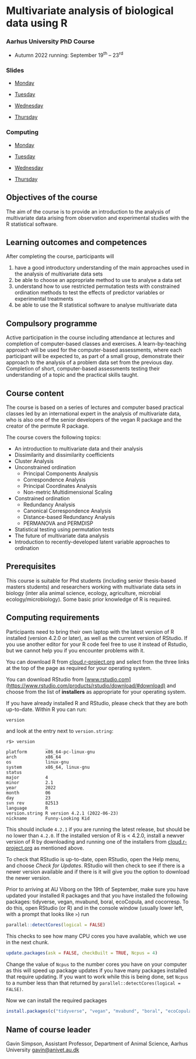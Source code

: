 # Multivariate analysis of biological data using R

### Aarhus University PhD Course

* Autumn 2022 running: September 19<sup>th</sup> &ndash; 23<sup>rd</sup>

### Slides

* [Monday](https://gavinsimpson.github.io/au-multivariate-stats/slides/01-dissimilarity-clustering-diversity/slides.html)

* [Tuesday](https://gavinsimpson.github.io/au-multivariate-stats/slides/02-unconstrained-ordination/slides.html)

* [Wednesday](https://gavinsimpson.github.io/au-multivariate-stats/slides/03-constrained-ordination/slides.html)

* [Thursday](https://gavinsimpson.github.io/au-multivariate-stats/slides/04-permutation-tests/slides.html)

### Computing

* [Monday](https://gavinsimpson.github.io/au-multivariate-stats/computing/01-cluster-analysis/cluster-analysis.html)

* [Tuesday](https://gavinsimpson.github.io/au-multivariate-stats/computing/02-unconstrained-ordination/unconstrained-ordination.html)

* [Wednesday](https://gavinsimpson.github.io/au-multivariate-stats/computing/03-constrained-ordination/constrained-ordination.html)

* [Thursday](https://gavinsimpson.github.io/au-multivariate-stats/computing/04-permutation/tests/permutation/tests.html)

## Objectives of the course

The aim of the course is to provide an introduction to the analysis of multivariate data arising from observation and experimental studies with the R statistical software.

## Learning outcomes and competences

After completing the course, participants will

1. have a good introductory understanding of the main approaches used in the analysis of multivariate data sets
2. be able to choose an appropriate method to use to analyse a data set
3. understand how to use restricted permutation tests with constrained ordination methods to test the effects of predictor variables or experimental treatments
4. be able to use the R statistical software to analyse multivariate data

## Compulsory programme

Active participation in the course including attendance at lectures and completion of computer-based classes and exercises. A learn-by-teaching approach will be used for the computer-based assessments, where each participant will be expected to, as part of a small group, demonstrate their approach to the analysis of a problem data set from the previous day. Completion of short, computer-based assessments testing their understanding of a topic and the practical skills taught.

## Course content

The course is based on a series of lectures and computer based practical classes led by an international expert in the analysis of multivariate data, who is also one of the senior developers of the vegan R package and the creator of the permute R package.

The course covers the following topics:

* An introduction to multivariate data and their analysis
* Dissimilarity and dissimilarity coefficients
* Cluster Analysis
* Unconstrained ordination
    - Principal Components Analysis
    - Correspondence Analysis
    - Principal Coordinates Analysis
    - Non-metric Multidimensional Scaling
* Constrained ordination
    - Redundancy Analysis
    - Canonical Correspondence Analysis
    - Distance-based Redundancy Analysis
    - PERMANOVA and PERMDISP
* Statistical testing using permutation tests
* The future of multivariate data analysis
* Introduction to recently-developed latent variable approaches to ordination

## Prerequisites

This course is suitable for Phd students (including senior thesis-based masters students) and researchers working with multivariate data sets in biology (inter alia animal science, ecology, agriculture, microbial ecology/microbiology). Some basic prior knowledge of R is required.

## Computing requirements

Participants need to bring their own laptop with the latest version of R installed (version 4.2.0 or later), as well as the current version of RStudio. If you use another editor for your R code feel free to use it instead of Rstudio, but we cannot help you if you encounter problems with it.

You can download R from [cloud.r-project.org](https://cloud.r-project.org/) and select from the three links at the top of the page as required for your operating system.

You can download RStudio from [www.rstudio.com](https://www.rstudio.com/products/rstudio/download/#download) and choose from the list of **installers** as appropriate for your operating system.

If you have already installed R and RStudio, please check that they are both up-to-date. Within R you can run:

```r
version
```

and look at the entry next to `version.string`:

```
r$> version                                                                     
               _                           
platform       x86_64-pc-linux-gnu         
arch           x86_64                      
os             linux-gnu                   
system         x86_64, linux-gnu           
status                                     
major          4                           
minor          2.1                         
year           2022                        
month          06                          
day            23                          
svn rev        82513                       
language       R                           
version.string R version 4.2.1 (2022-06-23)
nickname       Funny-Looking Kid
```

This should include `4.2.1` if you are running the latest release, but should be no lower than `4.2.0`. If the installed version of R is < 4.2.0, install a newver version of R by downloading and running one of the installers from [cloud.r-project.org](https://cloud.r-project.org/) as mentioned above.

To check that RStudio is up-to-date, open RStudio, open the Help menu, and choose *Check for Updates*. RStudio will then check to see if there is a newer version available and if there is it will give you the option to download the newer version.

Prior to arriving at AU Viborg on the 19th of September, make sure you have updated your installed R packages and that you have installed the following packages: tidyverse, vegan, mvabund, boral, ecoCopula, and cocorresp. To do this, open RStudio (or R) and in the console window (usually lower left, with a prompt that looks like `>`) run

```r
parallel::detectCores(logical = FALSE)
```

This checks to see how many CPU cores you have available, which we use in the next chunk. 

```r
update.packages(ask = FALSE, checkBuilt = TRUE, Ncpus = 4)
```

Change the value of `Ncpus` to the number cores you have on your computer as this will speed up package updates if you have many packages installed that require updating. If you want to work while this is being done, set `Ncpus` to a number less than that returned by `parallel::detectCores(logical = FALSE)`.

Now we can install the required packages

```r
install.packages(c("tidyverse", "vegan", "mvabund", "boral", "ecoCopula", "cocorresp"))
```

## Name of course leader

Gavin Simpson, Assistant Professor, Department of Animal Science, Aarhus University gavin@anivet.au.dk
